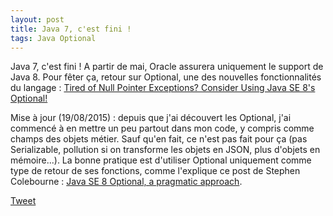 ```yaml
---
layout: post
title: Java 7, c'est fini !
tags: Java Optional
---
```

Java 7, c'est fini ! A partir de mai, Oracle assurera uniquement le support de Java 8. Pour fêter ça, retour sur Optional, 
une des nouvelles fonctionnalités du langage : 
[Tired of Null Pointer Exceptions? Consider Using Java SE 8's Optional!](http://www.oracle.com/technetwork/articles/java/java8-optional-2175753.html)

Mise à jour (19/08/2015) : depuis que j'ai découvert les Optional, j'ai commencé à en mettre un peu partout dans mon code, 
y compris comme champs des objets métier. Sauf qu'en fait, ce n'est pas fait pour ça 
(pas Serializable, pollution si on transforme les objets en JSON, plus d'objets en mémoire...). 
La bonne pratique est d'utiliser Optional uniquement comme type de retour de ses fonctions, comme l'explique ce post de Stephen Colebourne : 
[Java SE 8 Optional, a pragmatic approach](http://blog.joda.org/2015/08/java-se-8-optional-pragmatic-approach.html).

<a href="https://twitter.com/share" class="twitter-share-button" data-via="jf_fourmond">Tweet</a>
<script>!function(d,s,id){var js,fjs=d.getElementsByTagName(s)[0],p=/^http:/.test(d.location)?'http':'https';if(!d.getElementById(id)){js=d.createElement(s);js.id=id;js.src=p+'://platform.twitter.com/widgets.js';fjs.parentNode.insertBefore(js,fjs);}}(document, 'script', 'twitter-wjs');</script>
